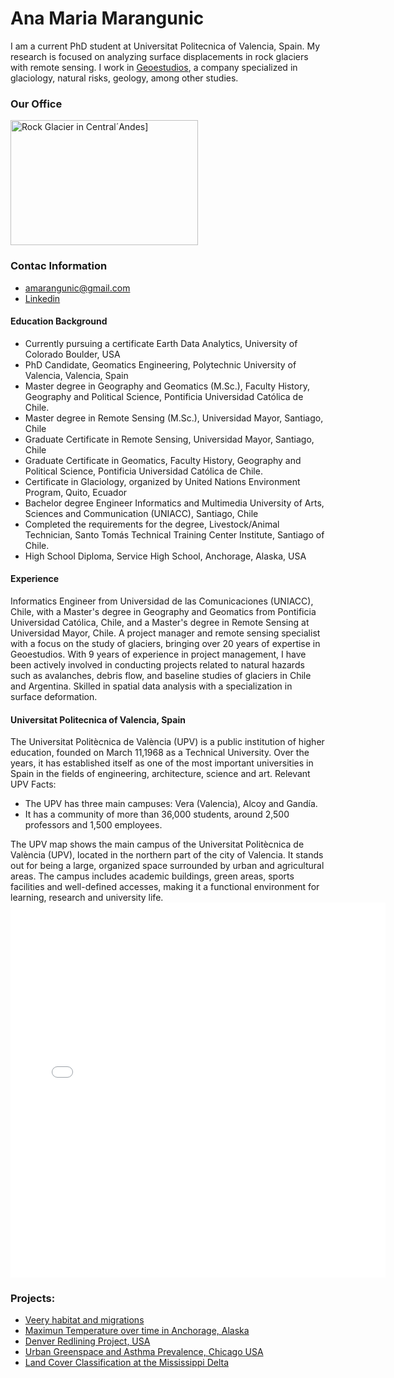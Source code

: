 # Ana Maria Marangunic

I am a current PhD student at Universitat Politecnica of Valencia, Spain. My research is focused on analyzing surface displacements in rock glaciers with remote sensing. 
I work in [Geoestudios](https://geoestudios.cl), a company specialized in glaciology, natural risks, geology, among other studies.

### Our Office
<img src="img/20190215_090613.jpg" alt="Rock Glacier in Central´Andes]" width="300" height="200">

### Contac Information
* amarangunic@gmail.com
* [Linkedin](https://linkedin.com/in/ana-maría-marangunic-vrsalovic-44a89160)

#### Education Background
* Currently pursuing a certificate Earth Data Analytics, University of Colorado Boulder, USA
* PhD Candidate, Geomatics Engineering, Polytechnic University of Valencia, Valencia, Spain
* Master degree in Geography and Geomatics (M.Sc.), Faculty History, Geography and Political Science, Pontificia Universidad Católica de Chile.
* Master degree in Remote Sensing (M.Sc.), Universidad Mayor, Santiago, Chile
* Graduate Certificate in Remote Sensing, Universidad Mayor, Santiago, Chile
* Graduate Certificate in Geomatics, Faculty History, Geography and Political Science, Pontificia Universidad Católica de Chile.
* Certificate in Glaciology, organized by United Nations Environment Program, Quito, Ecuador
* Bachelor degree Engineer Informatics and Multimedia University of Arts, Sciences and Communication (UNIACC),   Santiago, Chile
* Completed the requirements for the degree, Livestock/Animal Technician, Santo Tomás Technical Training Center Institute, Santiago of Chile.
* High School Diploma, Service High School, Anchorage, Alaska, USA

#### Experience
Informatics Engineer from Universidad de las Comunicaciones (UNIACC), Chile, with a Master's degree in Geography and Geomatics from Pontificia Universidad Católica, Chile,
and a Master's degree in Remote Sensing at Universidad Mayor, Chile. A project manager and remote sensing specialist with a focus on the study of glaciers, bringing over
20 years of expertise in Geoestudios. With 9 years of experience in project management, I have been actively involved in conducting projects related to natural hazards 
such as avalanches, debris flow, and baseline studies of glaciers in Chile and Argentina. Skilled in spatial data analysis with a specialization in surface deformation.

#### Universitat Politecnica of Valencia, Spain
The Universitat Politècnica de València (UPV) is a public institution of higher education, founded on March 11,1968 as a Technical University. Over the years, it has
established itself as one of the most important universities in Spain in the fields of engineering, architecture, science and art.
Relevant UPV Facts:
* The UPV has three main campuses: Vera (Valencia), Alcoy and Gandía.
* It has a community of more than 36,000 students, around 2,500 professors and 1,500 employees.

The UPV map shows the main campus of the Universitat Politècnica de València (UPV), located in the northern part of the city of Valencia. It stands out for being a large,
organized space surrounded by urban and agricultural areas.
The campus includes academic buildings, green areas, sports facilities and well-defined accesses, making it a functional environment for learning, research and university life.
<embed type="text/html" src="img/upv.html" width="600" height="600">


### Projects:
* [Veery habitat and migrations](notebooks/veery-migatrion.html)
* [Maximun Temperature over time in Anchorage, Alaska](notebooks/anchorage_max%20temp.html)
* [Denver Redlining Project, USA](notebooks/combined_redlining_report.html)
* [Urban Greenspace and Asthma Prevalence, Chicago USA](notebooks/Greenspace_Asthma/big-data%20Greenspace-Asthma.html)
* [Land Cover Classification at the Mississippi Delta](notebooks/clustering%20mississippi.html)
